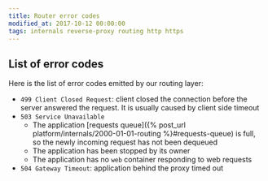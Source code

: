 ```yaml
---
title: Router error codes
modified_at: 2017-10-12 00:00:00
tags: internals reverse-proxy routing http https
---
```


## List of error codes

Here is the list of error codes emitted by our routing layer:

* `499 Client Closed Request`: client closed the connection before the server answered the request. It is usually caused by client side timeout
* `503 Service Unavailable`
  * The application [requests queue]({% post_url platform/internals/2000-01-01-routing %}#requests-queue) is full, so the newly incoming request has not been dequeued
  * The application has been stopped by its owner
  * The application has no `web` container responding to web requests
* `504 Gateway Timeout`: application behind the proxy timed out
